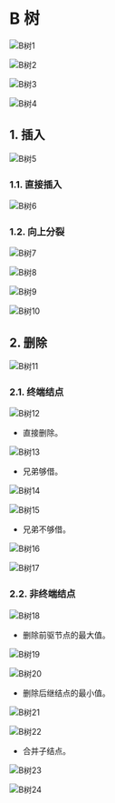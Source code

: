 # B 树

![B树1](b-tree1.png)

![B树2](b-tree2.png)

![B树3](b-tree3.png)

![B树4](b-tree4.png)

## 1. 插入

![B树5](b-tree5.png)

### 1.1. 直接插入

![B树6](b-tree6.png)

### 1.2. 向上分裂

![B树7](b-tree7.png)

![B树8](b-tree8.png)

![B树9](b-tree9.png)

![B树10](b-tree10.png)

## 2. 删除

![B树11](b-tree11.png)

### 2.1. 终端结点

![B树12](b-tree12.png)

- 直接删除。

![B树13](b-tree13.png)

- 兄弟够借。

![B树14](b-tree14.png)

![B树15](b-tree15.png)

- 兄弟不够借。

![B树16](b-tree16.png)

![B树17](b-tree17.png)

### 2.2. 非终端结点

![B树18](b-tree18.png)

- 删除前驱节点的最大值。

![B树19](b-tree19.png)

![B树20](b-tree20.png)

- 删除后继结点的最小值。

![B树21](b-tree21.png)

![B树22](b-tree22.png)

- 合并子结点。

![B树23](b-tree23.png)

![B树24](b-tree24.png)
